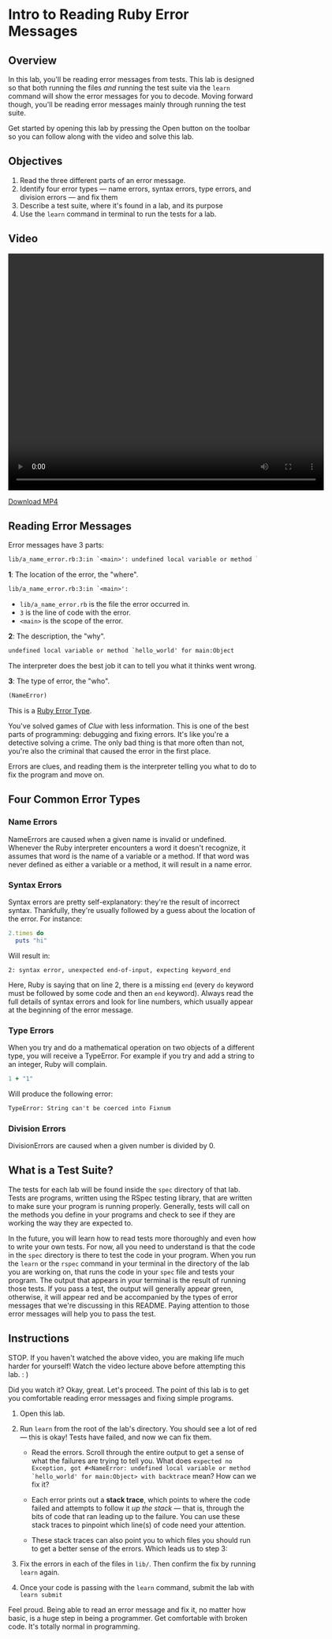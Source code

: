 # Intro to Reading Ruby Error Messages

## Overview

In this lab, you'll be reading error messages from tests. This lab is designed
so that both running the files _and_ running the test suite via the `learn`
command will show the error messages for you to decode. Moving forward though,
you'll be reading error messages mainly through running the test suite.

Get started by opening this lab by pressing the Open button on the toolbar so
you can follow along with the video and solve this lab.

## Objectives

1. Read the three different parts of an error message.
2. Identify four error types — name errors, syntax errors, type errors, and
   division errors — and fix them
3. Describe a test suite, where it's found in a lab, and its purpose
4. Use the `learn` command in terminal to run the tests for a lab.

## Video

<video width="640" height="480" controls>
  <source src="http://flatiron-videos.s3.amazonaws.com/ironboard/ruby/ruby-lecture-reading-error-messages/ruby-lecture-reading-error-messages.mp4" type="video/mp4">
  Your browser does not support the video tag.
</video>

[Download MP4](http://flatiron-videos.s3.amazonaws.com/ironboard/ruby/ruby-lecture-reading-error-messages/ruby-lecture-reading-error-messages.mp4)

## Reading Error Messages

Error messages have 3 parts:

```txt
lib/a_name_error.rb:3:in `<main>': undefined local variable or method `hello_world' for main:Object (NameError)
```

**1**: The location of the error, the "where".

```txt
lib/a_name_error.rb:3:in `<main>':
```

- `lib/a_name_error.rb` is the file the error occurred in.
- `3` is the line of code with the error.
- `<main>` is the scope of the error.

**2**: The description, the "why".

```txt
undefined local variable or method `hello_world' for main:Object
```

The interpreter does the best job it can to tell you what it thinks went wrong.

**3**: The type of error, the "who".

```txt
(NameError)
```

This is a [Ruby Error Type](http://www.ruby-doc.org/core-2.2.0/Exception.html).

You've solved games of _Clue_ with less information. This is one of the best
parts of programming: debugging and fixing errors. It's like you're a detective
solving a crime. The only bad thing is that more often than not, you're also the
criminal that caused the error in the first place.

Errors are clues, and reading them is the interpreter telling you what to do to
fix the program and move on.

## Four Common Error Types

### Name Errors

NameErrors are caused when a given name is invalid or undefined. Whenever the
Ruby interpreter encounters a word it doesn't recognize, it assumes that word is
the name of a variable or a method. If that word was never defined as either a
variable or a method, it will result in a name error.

### Syntax Errors

Syntax errors are pretty self-explanatory: they're the result of incorrect
syntax. Thankfully, they're usually followed by a guess about the location of
the error. For instance:

```ruby
2.times do
  puts "hi"
```

Will result in:

```text
2: syntax error, unexpected end-of-input, expecting keyword_end
```

Here, Ruby is saying that on line 2, there is a missing `end` (every `do`
keyword must be followed by some code and then an `end` keyword). Always read
the full details of syntax errors and look for line numbers, which usually
appear at the beginning of the error message.

### Type Errors

When you try and do a mathematical operation on two objects of a different type,
you will receive a TypeError. For example if you try and add a string to an
integer, Ruby will complain.

```ruby
1 + "1"
```

Will produce the following error:

```txt
TypeError: String can't be coerced into Fixnum
```

### Division Errors

DivisionErrors are caused when a given number is divided by 0.

## What is a Test Suite?

The tests for each lab will be found inside the `spec` directory of that lab.
Tests are programs, written using the RSpec testing library, that are written to
make sure your program is running properly. Generally, tests will call on the
methods you define in your programs and check to see if they are working the way
they are expected to.

In the future, you will learn how to read tests more thoroughly and even how to
write your own tests. For now, all you need to understand is that the code in
the `spec` directory is there to test the code in your program. When you run the
`learn` or the `rspec` command in your terminal in the directory of the lab you
are working on, that runs the code in your `spec` file and tests your program.
The output that appears in your terminal is the result of running those tests.
If you pass a test, the output will generally appear green, otherwise, it will
appear red and be accompanied by the types of error messages that we're
discussing in this README. Paying attention to those error messages will help
you to pass the test.

## Instructions

STOP. If you haven't watched the above video, you are making life much harder
for yourself! Watch the video lecture above before attempting this lab. : )

Did you watch it? Okay, great. Let's proceed. The point of this lab is to get
you comfortable reading error messages and fixing simple programs.

1. Open this lab.

2. Run `learn` from the root of the lab's directory. You should see a lot of red
   — this is okay! Tests have failed, and now we can fix them.

   - Read the errors. Scroll through the entire output to get a sense of what the
     failures are trying to tell you. What does
     `` expected no Exception, got #<NameError: undefined local variable or method `hello_world' for main:Object> with backtrace ``
     mean? How can we fix it?

   - Each error prints out a **stack trace**, which points to where the code failed
     and attempts to follow it _up the stack_ — that is, through the bits of code
     that ran leading up to the failure. You can use these stack traces to pinpoint
     which line(s) of code need your attention.

   - These stack traces can also point you to which files you should run to get
     a better sense of the errors. Which leads us to step 3:

3. Fix the errors in each of the files in `lib/`. Then confirm the fix by
   running `learn` again.

4. Once your code is passing with the `learn` command, submit the lab with
   `learn submit`

Feel proud. Being able to read an error message and fix it, no matter how basic, is a huge step in being a programmer. Get comfortable with broken code. It's totally normal in programming.
